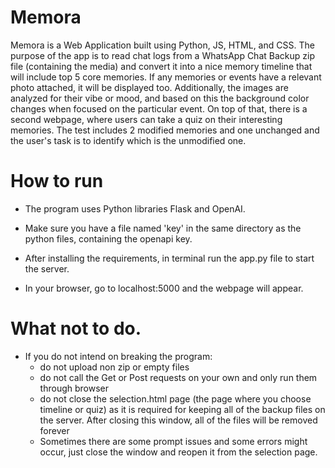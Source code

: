 # Memora

Memora is a Web Application built using Python, JS, HTML, and CSS. 
The purpose of the app is to read chat logs from a WhatsApp Chat Backup zip file (containing the media)
and convert it into a nice memory timeline that will include top 5 core memories. If any memories or events 
have a relevant photo attached, it will be displayed too. Additionally, the images are analyzed for their vibe
or mood, and based on this the background color changes when focused on the particular event.
On top of that, there is a second webpage, where users can take a quiz on their interesting memories. The test includes
2 modified memories and one unchanged and the user's task is to identify which is the unmodified one.

# How to run

* The program uses Python libraries Flask and OpenAI.

* Make sure you have a file named 'key' in the same directory as the python files, containing the openapi key.

* After installing the requirements, in terminal run the app.py file to start the server.

* In your browser, go to localhost:5000 and the webpage will appear.

# What not to do.

* If you do not intend on breaking the program:
  * do not upload non zip or empty files
  * do not call the Get or Post requests on your own and only run them through browser
  * do not close the selection.html page (the page where you choose timeline or quiz) as
    it is required for keeping all of the backup files on the server. After closing this window, all
    of the files will be removed forever
  * Sometimes there are some prompt issues and some errors might occur, just close the window and reopen it from the selection page.
